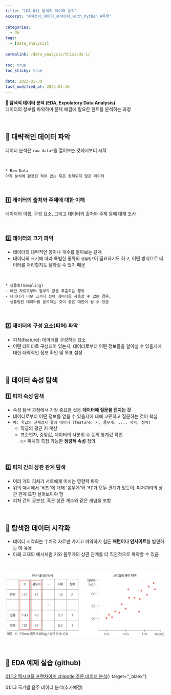 ```yaml
---
title: "[DA_01] 탐색적 데이터 분석"
excerpt: "#이것이_데이터_분석이다_with_Python #독학"

categories:
  - da
tags:
  - [data_analysis]

permalink: /data_analysis/thisisda-1/

toc: true
toc_sticky: true

date: 2023-01-30
last_modified_at: 2023-01-30
---
```


**🧐 탐색적 데이터 분석 (EDA, Expolatory Data Analysis)**  
데이터의 정보를 파악하며 문제 해결에 필요한 힌트를 분석하는 과정

<br>

## 🚀 대략적인 데이터 파악

데이터 분석은 `raw data*`를 열어보는 것에서부터 시작  

<br>

```
* Raw Data  
아직 분석에 활용된 적이 없는 혹은 정제되지 않은 데이터  
```

<br>

### 1️⃣ 데이터의 출처와 주제에 대한 이해  
   데이터의 이름, 구성 요소, 그리고 데이터의 출처와 주제 등에 대해 조사

<br>

### 2️⃣ 데이터의 크기 파악  
  - 데이터의 대략적인 양이나 개수를 알아보는 단계  
  - 데이터의 크기에 따라 특별한 종류의 `샘플링*`이 필요하기도 하고, 어떤 방식으로 데이터를 처리할지도 달라질 수 있기 때문
  
<br>

```
* 샘플링(Sampling)  
- 어떤 자료로부터 일부의 값을 추출하는 행위
- 데이터가 너무 크거나 전체 데이터를 사용할 수 없는 경우, 
  샘플링된 데이터를 분석하는 것이 좋은 대안이 될 수 있음
```

<br>

### 3️⃣ 데이터의 구성 요소(피처) 파악
- 피처(feature): 데이터를 구성하는 요소
- 어떤 데이터로 구성되어 있는지, 데이터로부터 어떤 정보들을 알아낼 수 있을지에 대한 대략적인 정보 확인 및 목표 설정

<br>


## 🚀 데이터 속성 탐색

### 1️⃣ 피처 속성 탐색

- 속성 탐색 과정에서 가장 중요한 것은 **데이터에 질문을 던지는 것**
- 데이터로부터 어떤 정보를 얻을 수 있을지에 대해 고민하고 질문하는 것이 핵심
- `예: 학급의 신체검사 결과 데이터 (feature: 키, 몸무게, ..., 시력, 청력)`
  - 학급의 평균 키 계산
  - 표준편차, 중앙값, 데이터의 사분위 수 등의 통계값 확인  
    👉 피처의 측정 가능한 **정량적 속성** 정의

<br>

### 2️⃣ 피처 간의 상관 관계 탐색

- 여러 개의 피처가 서로에게 미치는 영향력 파악
- 위의 예시에서 '비만'에 대해 '몸무게'와 '키'가 모두 관계가 있듯이, 피처끼리의 상관 관계 또한 살펴보아야 함
- 피처 간의 공분산, 혹은 상관 계수와 같은 개념을 포함

<br>

## 🚀 탐색한 데이터 시각화

- 데이터 시각화는 수치적 자료만 가지고 파악하기 힘든 **패턴이나 인사이트**를 발견하는 데 유용
- 아래 교재의 예시처럼 키와 몸무게의 상관 관계를 더 직관적으로 파악할 수 있음

<br>

![img.png](../assets/images/posts_img/thisisda/img.png)

<br>

## 🚀 EDA 예제 실습 (github)

[01.1.2 멕시코풍 프랜차이즈 chipotle 주문 데이터 분석](https://github.com/eseulLee/python-data-anlysis/blob/b5b91dc5e994f02814869c022f6fcb9de9c3ef4a/01.1.2%20%EB%A9%95%EC%8B%9C%EC%BD%94%ED%92%8D%20%ED%94%84%EB%9E%9C%EC%B0%A8%EC%9D%B4%EC%A6%88%20chipotle%20%EC%A3%BC%EB%AC%B8%20%EB%8D%B0%EC%9D%B4%ED%84%B0%20%EB%B6%84%EC%84%9D.ipynb){: target="_blank"}  

01.1.3 국가별 음주 데이터 분석(추가예정)

<br><br>
